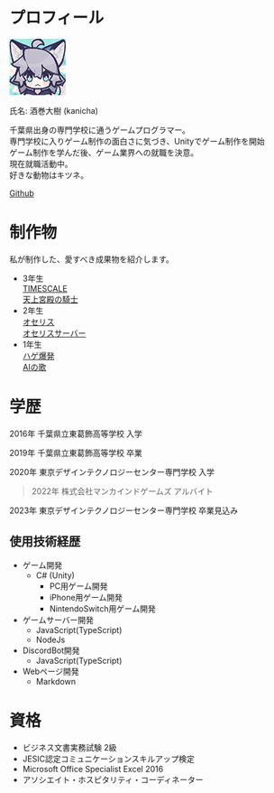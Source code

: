 &nbsp;  
# プロフィール

![icon](./image/icon.png)

氏名: 酒巻大樹 (kanicha)

千葉県出身の専門学校に通うゲームプログラマー。  
専門学校に入りゲーム制作の面白さに気づき、Unityでゲーム制作を開始  
ゲーム制作を学んだ後、ゲーム業界への就職を決意。  
現在就職活動中。  
好きな動物はキツネ。

[Github](https://github.com/kanicha)

# 制作物
  私が制作した、愛すべき成果物を紹介します。  
  
  - 3年生  
  [TIMESCALE](./pages/portFolio-TIMESCALE.md)  
  [天上宮殿の騎士](./pages/portFolio-knightOfHeavenlyPalace.md)
  - 2年生   
  [オセリス](./pages/portFolio-Othelis.md)  
  [オセリスサーバー](./pages/portFolio-OthelisServer.md)
  - 1年生  
  [ハゲ爆発](./pages/portFolio-HageExprosion.md)  
  [AIの歌](./pages/portFolio-SongForAI.md)  



# 学歴

2016年 千葉県立東葛飾高等学校 入学

2019年 千葉県立東葛飾高等学校 卒業

2020年 東京デザインテクノロジーセンター専門学校 入学

> 2022年 株式会社マンカインドゲームズ アルバイト

2023年 東京デザインテクノロジーセンター専門学校 卒業見込み

## 使用技術経歴

- ゲーム開発
    - C# (Unity)
      - PC用ゲーム開発
      - iPhone用ゲーム開発
      - NintendoSwitch用ゲーム開発
- ゲームサーバー開発
    - JavaScript(TypeScript)
    - NodeJs
- DiscordBot開発
    - JavaScript(TypeScript)
- Webページ開発
    - Markdown  

# 資格

- ビジネス文書実務試験 2級
- JESIC認定コミュニケーションスキルアップ検定
- Microsoft Office Specialist Excel 2016
- アソシエイト・ホスピタリティ・コーディネーター